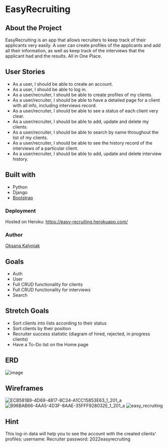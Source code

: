 # EasyRecruiting

## About the Project
EasyRecruiting is an app that allows recruiters to keep track of their applicants very easily. A user can create profiles of the applicants and add all their information, as well as keep track of the interviews that the applicant had and the results. All in One Place. 

## User Stories
- As a user, I should be able to create an account.
- As a user, I should be able to log in.
- As a user/recruiter, I should be able to create profiles of my clients.
- As a user/recruiter, I should be able to have a detailed page for a client with all info, including interviews record.
- As a user/recruiter, I should be able to see a status of  each client very clear.
- As a user/recruiter, I should be able to add, update and delete my clients.
- As a user/recruiter, I should be able to search by name throughout the list of my clients.
- As a user/recruiter, I should be able to see the history record of the interviews of a particular client.
- As a user/recruiter, I should be able to add, update and delete interview history.

## Built with 
- Python
- Django
- [Bootstrap](https://getbootstrap.com/)

### Deployment
Hosted on Heroku: https://easy-recruiting.herokuapp.com/

### Author
[Oksana Kalyniak](https://github.com/Oksanka25)

## Goals
- Auth
- User 
- Full CRUD functionality for clients
- Full CRUD functionality for interviews
- Search


## Stretch Goals
- Sort clients into lists according to their status
- Sort clients by their position
- Recruiter success statistic (diagram of hired, rejected, in progress clients)
- Have a To-Do list on the Home page

## ERD 
![image](https://user-images.githubusercontent.com/101350351/171963531-8f4cefef-223e-4321-a569-53373ffaf41c.png)


## Wireframes
![ECB581B9-4D69-4817-8C34-A1CC15853E63_1_201_a](https://user-images.githubusercontent.com/101350351/173254424-7049a1cb-f725-4fe7-bba6-a266a1ffe396.jpeg)
![B96BAB66-4AA5-4D3F-8AAE-35FFF928032E_1_201_a](https://user-images.githubusercontent.com/101350351/173254607-b453b659-f03d-4737-ace9-4fd32905aa42.jpeg)
![easy_recruiting](https://user-images.githubusercontent.com/101350351/182037118-339199d4-abc5-4fef-8f3c-a5c4d456f28d.png)

## Hint
This log-in data will help you to see the account with the created  clients' profiles:
username: Recruiter
password: 2022easyrecruiting


